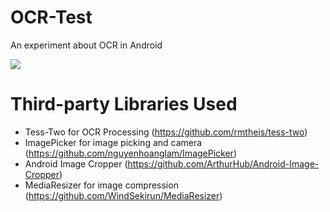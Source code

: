 # OCR-Test
An experiment about OCR in Android

![](https://github.com/wajahatkarim3/OCR-Test/blob/master/Art/ocrdemo.gif)

# Third-party Libraries Used
* Tess-Two for OCR Processing (https://github.com/rmtheis/tess-two)
* ImagePicker for image picking and camera (https://github.com/nguyenhoanglam/ImagePicker)
* Android Image Cropper (https://github.com/ArthurHub/Android-Image-Cropper)
* MediaResizer for image compression (https://github.com/WindSekirun/MediaResizer)
